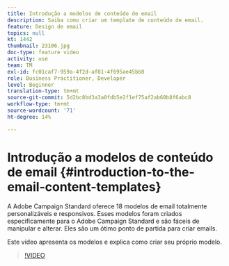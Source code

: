 ```yaml
---
title: Introdução a modelos de conteúdo de email
description: Saiba como criar um template de conteúdo de email.
feature: Design de email
topics: null
kt: 1442
thumbnail: 23106.jpg
doc-type: feature video
activity: use
team: TM
exl-id: fc01caf7-959a-4f2d-af81-4f695ae45bb8
role: Business Practitioner, Developer
level: Beginner
translation-type: tm+mt
source-git-commit: 5d2bc8bd3a3a0fdb5e2f1ef75af2ab60b8f6abc8
workflow-type: tm+mt
source-wordcount: '71'
ht-degree: 14%

---
```


# Introdução a modelos de conteúdo de email {#introduction-to-the-email-content-templates}

A Adobe Campaign Standard oferece 18 modelos de email totalmente personalizáveis e responsivos. Esses modelos foram criados especificamente para o Adobe Campaign Standard e são fáceis de manipular e alterar. Eles são um ótimo ponto de partida para criar emails.

Este vídeo apresenta os modelos e explica como criar seu próprio modelo.

>[!VIDEO](https://video.tv.adobe.com/v/23106?quality=12)
